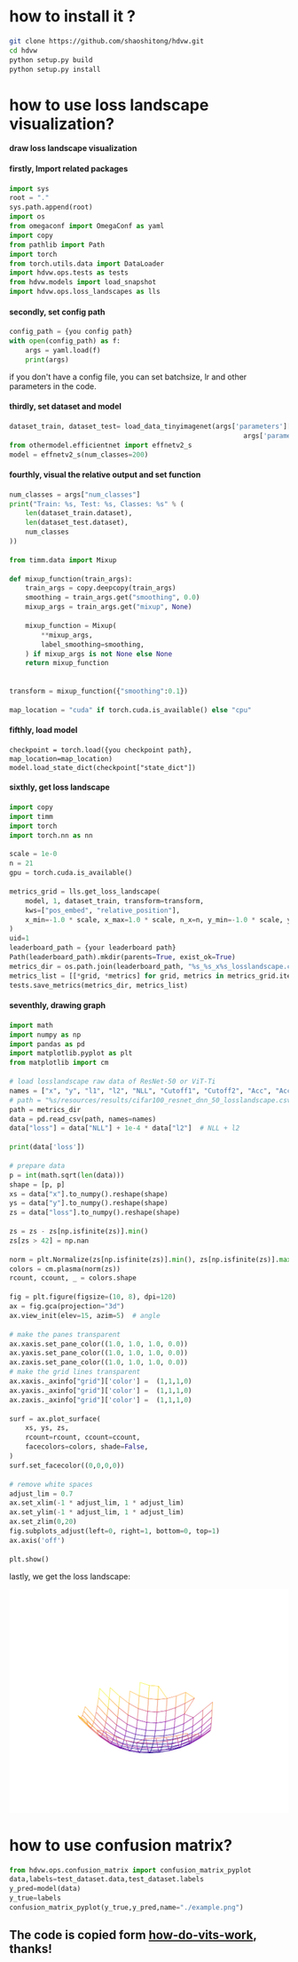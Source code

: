 # how to install it ?
```bash
git clone https://github.com/shaoshitong/hdvw.git
cd hdvw
python setup.py build
python setup.py install
```

# how to use loss landscape visualization?

**draw loss landscape visualization**

#### firstly, Import related packages
```python
import sys
root = "."
sys.path.append(root)
import os
from omegaconf import OmegaConf as yaml
import copy
from pathlib import Path
import torch
from torch.utils.data import DataLoader
import hdvw.ops.tests as tests
from hdvw.models import load_snapshot
import hdvw.ops.loss_landscapes as lls
```
####  secondly, set config path
```python
config_path = {you config path}
with open(config_path) as f:
    args = yaml.load(f)
    print(args)
```
if you don't have a config file, you can set batchsize, lr and other parameters in the code.

#### thirdly, set dataset and model
```python
dataset_train, dataset_test= load_data_tinyimagenet(args['parameters']['batch_size'],
                                                           args['parameters']['batch_size'], args['data_url'])
from othermodel.efficientnet import effnetv2_s
model = effnetv2_s(num_classes=200)
```

#### fourthly, visual the relative output and set function
```python
num_classes = args["num_classes"]
print("Train: %s, Test: %s, Classes: %s" % (
    len(dataset_train.dataset),
    len(dataset_test.dataset),
    num_classes
))

from timm.data import Mixup

def mixup_function(train_args):
    train_args = copy.deepcopy(train_args)
    smoothing = train_args.get("smoothing", 0.0)
    mixup_args = train_args.get("mixup", None)

    mixup_function = Mixup(
        **mixup_args,
        label_smoothing=smoothing,
    ) if mixup_args is not None else None
    return mixup_function


transform = mixup_function({"smoothing":0.1})

map_location = "cuda" if torch.cuda.is_available() else "cpu"
```
#### fifthly, load model

```pytgon
checkpoint = torch.load({you checkpoint path}, map_location=map_location)
model.load_state_dict(checkpoint["state_dict"])
```

#### sixthly, get loss landscape
```python
import copy
import timm
import torch
import torch.nn as nn

scale = 1e-0
n = 21
gpu = torch.cuda.is_available()

metrics_grid = lls.get_loss_landscape(
    model, 1, dataset_train, transform=transform,
    kws=["pos_embed", "relative_position"],
    x_min=-1.0 * scale, x_max=1.0 * scale, n_x=n, y_min=-1.0 * scale, y_max=1.0 * scale, n_y=n, gpu=gpu,
)
uid=1
leaderboard_path = {your leaderboard path}
Path(leaderboard_path).mkdir(parents=True, exist_ok=True)
metrics_dir = os.path.join(leaderboard_path, "%s_%s_x%s_losslandscape.csv" % ('cifar10', uid, int(1 / scale)))
metrics_list = [[*grid, *metrics] for grid, metrics in metrics_grid.items()]
tests.save_metrics(metrics_dir, metrics_list)
```
#### seventhly, drawing graph
```python
import math
import numpy as np
import pandas as pd
import matplotlib.pyplot as plt
from matplotlib import cm

# load losslandscape raw data of ResNet-50 or ViT-Ti
names = ["x", "y", "l1", "l2", "NLL", "Cutoff1", "Cutoff2", "Acc", "Acc-90", "Unc", "Unc-90", "IoU", "IoU-90", "Freq", "Freq-90", "Top-5", "Brier", "ECE", "ECSE"]
# path = "%s/resources/results/cifar100_resnet_dnn_50_losslandscape.csv" % root  # for ResNet-50
path = metrics_dir
data = pd.read_csv(path, names=names)
data["loss"] = data["NLL"] + 1e-4 * data["l2"]  # NLL + l2

print(data['loss'])

# prepare data
p = int(math.sqrt(len(data)))
shape = [p, p]
xs = data["x"].to_numpy().reshape(shape)
ys = data["y"].to_numpy().reshape(shape)
zs = data["loss"].to_numpy().reshape(shape)

zs = zs - zs[np.isfinite(zs)].min()
zs[zs > 42] = np.nan

norm = plt.Normalize(zs[np.isfinite(zs)].min(), zs[np.isfinite(zs)].max())  # normalize to [0,1]
colors = cm.plasma(norm(zs))
rcount, ccount, _ = colors.shape

fig = plt.figure(figsize=(10, 8), dpi=120)
ax = fig.gca(projection="3d")
ax.view_init(elev=15, azim=5)  # angle

# make the panes transparent
ax.xaxis.set_pane_color((1.0, 1.0, 1.0, 0.0))
ax.yaxis.set_pane_color((1.0, 1.0, 1.0, 0.0))
ax.zaxis.set_pane_color((1.0, 1.0, 1.0, 0.0))
# make the grid lines transparent
ax.xaxis._axinfo["grid"]['color'] =  (1,1,1,0)
ax.yaxis._axinfo["grid"]['color'] =  (1,1,1,0)
ax.zaxis._axinfo["grid"]['color'] =  (1,1,1,0)

surf = ax.plot_surface(
    xs, ys, zs,
    rcount=rcount, ccount=ccount,
    facecolors=colors, shade=False,
)
surf.set_facecolor((0,0,0,0))

# remove white spaces
adjust_lim = 0.7
ax.set_xlim(-1 * adjust_lim, 1 * adjust_lim)
ax.set_ylim(-1 * adjust_lim, 1 * adjust_lim)
ax.set_zlim(0,20)
fig.subplots_adjust(left=0, right=1, bottom=0, top=1)
ax.axis('off')

plt.show()
```

lastly, we get the loss landscape:

![png](./resource/losslandscape.png)

# how to use confusion matrix?
```python
from hdvw.ops.confusion_matrix import confusion_matrix_pyplot
data,labels=test_dataset.data,test_dataset.labels
y_pred=model(data)
y_true=labels
confusion_matrix_pyplot(y_true,y_pred,name="./example.png")
```

## The code is copied form [how-do-vits-work](https://github.com/xxxnell/how-do-vits-work), thanks!
